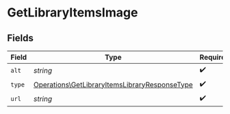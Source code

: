 # GetLibraryItemsImage


## Fields

| Field                                                                                                          | Type                                                                                                           | Required                                                                                                       | Description                                                                                                    | Example                                                                                                        |
| -------------------------------------------------------------------------------------------------------------- | -------------------------------------------------------------------------------------------------------------- | -------------------------------------------------------------------------------------------------------------- | -------------------------------------------------------------------------------------------------------------- | -------------------------------------------------------------------------------------------------------------- |
| `alt`                                                                                                          | *string*                                                                                                       | :heavy_check_mark:                                                                                             | N/A                                                                                                            | Episode 1                                                                                                      |
| `type`                                                                                                         | [Operations\GetLibraryItemsLibraryResponseType](../../Models/Operations/GetLibraryItemsLibraryResponseType.md) | :heavy_check_mark:                                                                                             | N/A                                                                                                            | background                                                                                                     |
| `url`                                                                                                          | *string*                                                                                                       | :heavy_check_mark:                                                                                             | N/A                                                                                                            | /library/metadata/45521/thumb/1644710589                                                                       |